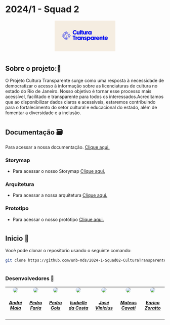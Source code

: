 # 2024/1 - Squad 2

<div align="center">
    <img src="documentacoes/logo.png" style="width:20vw"/>
</div>

#
#
## Sobre o projeto:🔎
 O Projeto Cultura Transparente surge como uma resposta à necessidade de democratizar o acesso à informação sobre as licenciaturas de cultura no estado do Rio de Janeiro. Nosso objetivo é tornar esse processo mais acessível, facilitado e transparente para todos os interessados.Acreditamos que ao disponibilizar dados claros e acessíveis, estaremos contribuindo para o fortalecimento do setor cultural e educacional do estado, além de fomentar a diversidade e a inclusão.
#
#
## Documentação 🗃️
<p>Para acessar a nossa documentação. <a href="https://unb-mds.github.io/2024-1-Squad02-CulturaTransparente/">Clique aqui.</a></p>

### Storymap
  - Para acessar o nosso Storymap <a href="https://miro.com/app/embed/uXjVKWgMUys=/?pres=1&frameId=3458764585131929503&embedId=688887395072">Clique aqui.</a>

### Arquitetura
  - Para acessar a nossa arquitetura <a href="https://miro.com/app/embed/uXjVKXbbl50=/?pres=1&frameId=3458764586354900296&embedId=463635998241">Clique aqui.</a>

### Prototipo
  - Para acessar o nosso protótipo <a href="https://miro.com/app/embed/uXjVKXbbl50=/?pres=1&frameId=3458764586354900296&embedId=463635998241">Clique aqui.</a>
#
#
## Inicio 🧭
Você pode clonar o repositorio usando o seguinte comando: 
```bash
git clone https://github.com/unb-mds/2024-1-Squad02-CulturaTransparente.git
``` 
#
#
### Desenvolvedores 🦺

<center>
<table style="margin-left: auto; margin-right: auto;">
    <tr>
        <td align="center">
            <a href="https://github.com/andre-maia51">
                <img style="border-radius: 50%;" src="https://avatars.githubusercontent.com/u/76632983?v=4" width="150px;"/>
                <h5 href = "https://github.com/andre-maia51" class="text-center">André Maia</h5>
            </a>
        </td>
        <td align="center">
            <a href="https://github.com/PhFariaa">
                <img style="border-radius: 50%;" src="https://avatars.githubusercontent.com/u/126727677?v=4" width="150px;"/>
                <h5 class="text-center">Pedro Faria</h5>
            </a>
        </td>
        <td align="center">
            <a href="https://github.com/Goizzz">
                <img style="border-radius: 50%;" src="https://avatars.githubusercontent.com/u/111159833?v=4" width="150px;"/>
                <h5 class="text-center">Pedro Gois</h5>
            </a>
        </td>
        </td>
        <td align="center">
            <a href="https://github.com/isacostaf">
                <img style="border-radius: 50%;" src="https://avatars.githubusercontent.com/u/139937524?v=4" width="150px;"/>
                <h5 class="text-center">Isabelle da Costa</h5>
            </a>
        </td>
        <td align="center">
            <a href="https://github.com/JoseViniciusQueiroz">
                <img style="border-radius: 50%;" src="https://avatars.githubusercontent.com/u/125223478?v=4" width="150px;"/>
                <h5 class="text-center">José Vinicius</h5>
            </a>
        </td>
          <td align="center">
            <a href="https://github.com/mateuscavati">
                <img style="border-radius: 50%;" src="https://avatars.githubusercontent.com/u/117764744?v=4" width="150px;"/>
                <h5 class="text-center">Mateus Cavati</h5>
            </a>
        </td>
          <td align="center">
            <a href="https://github.com/sidts">
                <img style="border-radius: 50%;" src="https://avatars.githubusercontent.com/u/122989369?v=4" width="150px;"/>
                <h5 class="text-center">Enrico Zoratto</h5>
            </a>
        </td>
</table>
</center>

